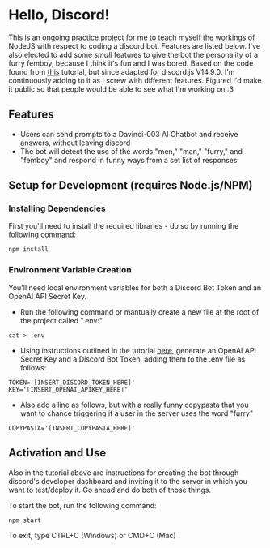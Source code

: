 # Hello, Discord!

This is an ongoing practice project for me to teach myself the workings of NodeJS with respect to coding a discord bot. Features are listed below. I've also elected to add some *small* features to give the bot the personality of a furry femboy, because I think it's fun and I was bored. Based on the code found from [this](https://betterprogramming.pub/add-an-ai-to-your-discord-server-with-node-js-and-gpt-3-198b538cc05b) tutorial, but since adapted for discord.js V14.9.0. I'm continuously adding to it as I screw with different features. Figured I'd make it public so that people would be able to see what I'm working on :3

## Features

- Users can send prompts to a Davinci-003 AI Chatbot and receive answers, without leaving discord
- The bot will detect the use of the words "men," "man," "furry," and "femboy" and respond in funny ways from a set list of responses

## Setup for Development (requires Node.js/NPM)

### Installing Dependencies

First you'll need to install the required libraries - do so by running the following command:

```{.sh}
npm install
```

### Environment Variable Creation

You'll need local environment variables for both a Discord Bot Token and an OpenAI API Secret Key.

- Run the following command or mantually create a new file at the root of the project called ".env:"

```{.sh}
cat > .env
```

- Using instructions outlined in the tutorial [here](https://betterprogramming.pub/add-an-ai-to-your-discord-server-with-node-js-and-gpt-3-198b538cc05b), generate an OpenAI API Secret Key and a Discord Bot Token, adding them to the .env file as follows:

```{.sh}
TOKEN='[INSERT_DISCORD_TOKEN_HERE]'
KEY='[INSERT_OPENAI_APIKEY_HERE]'
```

- Also add a line as follows, but with a really funny copypasta that you want to chance triggering if a user in the server uses the word "furry"

```{.sh}
COPYPASTA='[INSERT_COPYPASTA_HERE]'
```

## Activation and Use

Also in the tutorial above are instructions for creating the bot through discord's developer dashboard and inviting it to the server in which you want to test/deploy it. Go ahead and do both of those things.

To start the bot, run the following command:

```{.sh}
npm start
```

To exit, type CTRL+C (Windows) or CMD+C (Mac)
